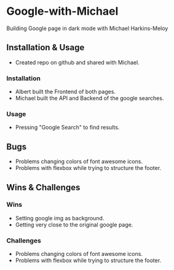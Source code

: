 # Google-with-Michael
Building Google page in dark mode with Michael Harkins-Meloy

## Installation & Usage

  * Created repo on github and shared with Michael.

### Installation

* Albert built the Frontend of both pages.
* Michael built the API and Backend of the google searches.

### Usage

* Pressing "Google Search" to find results.



## Bugs

* Problems changing colors of font awesome icons.
* Problems with flexbox while trying to structure the footer.


## Wins & Challenges

### Wins

* Setting google img as background.
* Getting very close to the original google page.

### Challenges

* Problems changing colors of font awesome icons.
* Problems with flexbox while trying to structure the footer.

